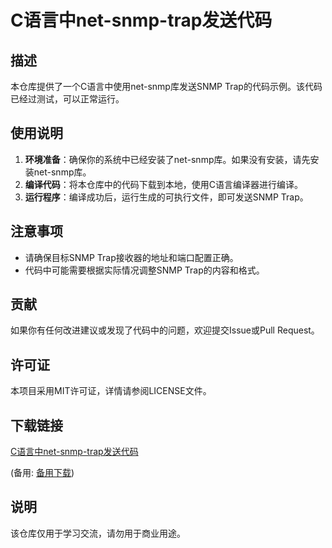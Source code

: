 # C语言中net-snmp-trap发送代码

## 描述
本仓库提供了一个C语言中使用net-snmp库发送SNMP Trap的代码示例。该代码已经过测试，可以正常运行。

## 使用说明
1. **环境准备**：确保你的系统中已经安装了net-snmp库。如果没有安装，请先安装net-snmp库。
2. **编译代码**：将本仓库中的代码下载到本地，使用C语言编译器进行编译。
3. **运行程序**：编译成功后，运行生成的可执行文件，即可发送SNMP Trap。

## 注意事项
- 请确保目标SNMP Trap接收器的地址和端口配置正确。
- 代码中可能需要根据实际情况调整SNMP Trap的内容和格式。

## 贡献
如果你有任何改进建议或发现了代码中的问题，欢迎提交Issue或Pull Request。

## 许可证
本项目采用MIT许可证，详情请参阅LICENSE文件。

## 下载链接
[C语言中net-snmp-trap发送代码](https://pan.quark.cn/s/9fb2d6a725f3) 

(备用: [备用下载](https://pan.baidu.com/s/1LsWC4YDPccQsrSl-OnHSIA?pwd=1234))

## 说明

该仓库仅用于学习交流，请勿用于商业用途。
